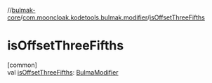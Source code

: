 //[bulmak-core](../../index.md)/[com.mooncloak.kodetools.bulmak.modifier](index.md)/[isOffsetThreeFifths](is-offset-three-fifths.md)

# isOffsetThreeFifths

[common]\
val [isOffsetThreeFifths](is-offset-three-fifths.md): [BulmaModifier](-bulma-modifier/index.md)
